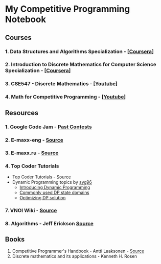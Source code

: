 
# My Competitive Programming Notebook
## Courses
### 1. Data Structures and Algorithms Specialization - [[Coursera](https://www.coursera.org/specializations/data-structures-algorithms)]
### 2. Introduction to Discrete Mathematics for Computer Science Specialization - [[Coursera](https://www.coursera.org/specializations/discrete-mathematics)]
### 3. CSE547 - Discrete Mathematics - [[Youtube](https://www.youtube.com/playlist?list=PL462275E91FC7844D)]
### 4. Math for Competitive Programming - [[Youtube](https://www.youtube.com/playlist?list=PLPt2dINI2MIY7l5zyFd1W28rei3b-AXaJ)]

## Resources
### 1. Google Code Jam - [Past Contests](https://codejam.withgoogle.com/codejam/past-contests)
### 2. E-maxx-eng - [Source](https://e-maxx-eng.appspot.com/)
### 3. E-maxx.ru - [Source](http://e-maxx.ru/)
### 4. Top Coder Tutorials

- Top Coder Tutorials - [Source](https://www.topcoder.com/community/data-science/data-science-tutorials/)
- Dynamic Programming topics by [syg96](https://www.topcoder.com/members/syg96)
	+ [Introducing Dynamic Programming](https://apps.topcoder.com/forums/?module=Thread&start=0&threadID=700080)
	+ [Commonly used DP state domains](https://apps.topcoder.com/forums/?module=Thread&start=0&threadID=697369)
	+ [Optimizing DP solution](https://apps.topcoder.com/forums/?module=Thread&start=0&threadID=697925)

### 7. VNOI Wiki - [Source](http://vnoi.info/wiki/Home)
### 8. Algorithms - Jeff Erickson [Source](http://jeffe.cs.illinois.edu/teaching/algorithms/)

## Books

1. Competitive Programmer's Handbook - Antti Laaksonen - [Source](https://github.com/pllk/cphb)
2. Discrete mathematics and its applications - Kenneth H. Rosen
